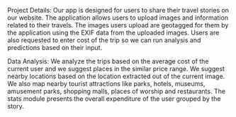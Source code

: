 
Project Details:
Our app is designed for users to share their travel stories on our website.
The application allows users to upload images and information related to their travels.
The images users upload are geotagged for them by the application using the EXIF data from the uploaded images.
Users are also requested to enter cost of the trip so we can run analysis and predictions based on their input.

Data Analysis:
We analyze the trips based on the average cost of the current user and we suggest places in the similar price range.
We suggest nearby locations based on the location extracted out of the current image.
We also map nearby tourist attractions like parks, hotels, museums, amusement parks, shopping malls, places of worship and restaurants.
The stats module presents the overall expenditure of the user grouped by the story. 

